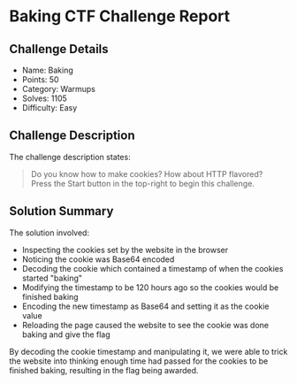 # Baking CTF Challenge Report

## Challenge Details

- Name: Baking
- Points: 50 
- Category: Warmups
- Solves: 1105
- Difficulty: Easy

## Challenge Description

The challenge description states:

> Do you know how to make cookies? How about HTTP flavored?  
Press the Start button in the top-right to begin this challenge.

## Solution Summary

The solution involved:

- Inspecting the cookies set by the website in the browser
- Noticing the cookie was Base64 encoded
- Decoding the cookie which contained a timestamp of when the cookies started "baking"  
- Modifying the timestamp to be 120 hours ago so the cookies would be finished baking
- Encoding the new timestamp as Base64 and setting it as the cookie value
- Reloading the page caused the website to see the cookie was done baking and give the flag

By decoding the cookie timestamp and manipulating it, we were able to trick the website into thinking enough time had passed for the cookies to be finished baking, resulting in the flag being awarded.

